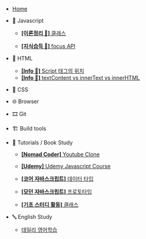 - [Home](/)

* 🍊 Javascript

  - [**[이론정리 📝]** 클래스](/javascript/class.md)

  - [**[지식습득 🧐]** focus API](/Study-log/2020-Dec-14.md)

* 🚂 HTML

  - [**[Info 👻]** Script 태그의 위치](/html/script태그의_위치.md)
  - [**[Info 👻]** textContent vs innerText vs innerHTML](/html/../../html/textcontent_innertext_innerhtml.md)

* 💅 CSS

* 🌐 Browser

* 🎞 Git

* 🏗 Build tools

* 📝 Tutorials / Book Study

  - [**[Nomad Coder]** Youtube Clone](/tutorials/youtubeClone.md)

  - [**[Udemy]** Udemy Javascript Course](/tutorials/유데미-자바스크립트-코스/Udemy_javascript_class.md)

  - [**[코어 자바스크립트]** 데이터 타입](/tutorials/자바스크립트_기초_스터디/01.데이터_타입.md)

  - [**[모던 자바스크립트]** 프로토타입](/javascript/prototype.md)

  - [**[기초 스터디 활동]** 클래스](/tutorials/자바스크립트_기초_스터디/07.클래스.md)

* 🔤 English Study

  - [데일리 영어학습](/English-study/Eng-2020-Dec-15.md)

